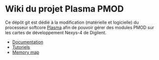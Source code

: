 # Wiki du projet Plasma PMOD

Ce dépôt git est dédié à la modification (matérielle et logicielle) du processeur softcore [Plasma](https://opencores.org/project,plasma "Plasma's Homepage") afin de pouvoir gérer des modules PMOD sur les cartes de développement Nexys-4 de Digilent.

* [Documentation](DOCUMENTATION/DOCUMENTATION.md)
* [Tutoriels](DOCUMENTATION/TUTORIELS.md)
* [Memory map](DOCUMENTATION/MEMORY-MAP.md)
